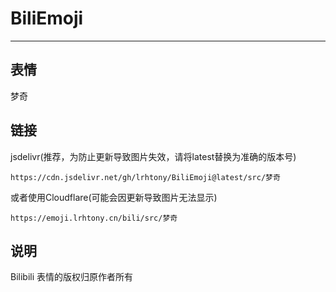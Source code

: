 # BiliEmoji
---
## 表情
梦奇
## 链接
jsdelivr(推荐，为防止更新导致图片失效，请将latest替换为准确的版本号)
```
https://cdn.jsdelivr.net/gh/lrhtony/BiliEmoji@latest/src/梦奇
```
或者使用Cloudflare(可能会因更新导致图片无法显示)
```
https://emoji.lrhtony.cn/bili/src/梦奇
```
## 说明
Bilibili 表情的版权归原作者所有
